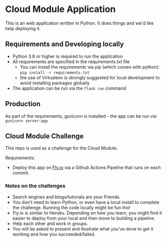# Cloud Module Application

This is an web application written in Python. It does things and we'd like help deploying it.

## Requirements and Developing locally

* Python 3.8 or higher is required to run the application
* All requirements are specified in the requirements.txt file
  * You can install the requirements via pip (which comes with python): `pip install -r requirements.txt`
  * the use of Virtualenv is strongly suggested for local development to avoid installing packages globally
* The application can be run via the `flask run` command

## Production

As part of the requirements, gunicorn is installed - the app can be run via `gunicorn server:app`


## Cloud Module Challenge

This repo is used as a challenge for the Cloud Module.

Requirements:
* Deploy this app on [Fly.io](https://fly.io) via a Github Actions Pipeline that runs on each commit.

### Notes on the challenges

* Search engines and blogs/tutorials are your Friends.
* You don't need to learn Python, or even have a local install to complete the challenge. Running the code locally might be fun tho!
* Fly.io is similar to Heroku. Depending on how you learn, you might find it easier to deploy from your local and then move to building a pipeline.
* Help each other and work in groups.
* You will be asked to present and illustrate what you've done to get it working and how you succeeded/failed.



